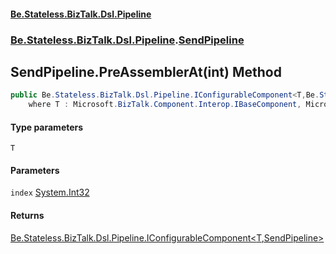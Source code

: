 #### [Be.Stateless.BizTalk.Dsl.Pipeline](README.md 'README')
### [Be.Stateless.BizTalk.Dsl.Pipeline](Be.Stateless.BizTalk.Dsl.Pipeline.md 'Be.Stateless.BizTalk.Dsl.Pipeline').[SendPipeline](SendPipeline.md 'Be.Stateless.BizTalk.Dsl.Pipeline.SendPipeline')

## SendPipeline.PreAssemblerAt<T>(int) Method

```csharp
public Be.Stateless.BizTalk.Dsl.Pipeline.IConfigurableComponent<T,Be.Stateless.BizTalk.Dsl.Pipeline.SendPipeline> PreAssemblerAt<T>(int index)
    where T : Microsoft.BizTalk.Component.Interop.IBaseComponent, Microsoft.BizTalk.Component.Interop.IPersistPropertyBag;
```
#### Type parameters

<a name='Be.Stateless.BizTalk.Dsl.Pipeline.SendPipeline.PreAssemblerAt_T_(int).T'></a>

`T`
#### Parameters

<a name='Be.Stateless.BizTalk.Dsl.Pipeline.SendPipeline.PreAssemblerAt_T_(int).index'></a>

`index` [System.Int32](https://docs.microsoft.com/en-us/dotnet/api/System.Int32 'System.Int32')

#### Returns
[Be.Stateless.BizTalk.Dsl.Pipeline.IConfigurableComponent&lt;](IConfigurableComponent_T,TScope_.md 'Be.Stateless.BizTalk.Dsl.Pipeline.IConfigurableComponent<T,TScope>')[T](SendPipeline.PreAssemblerAt_T_(int).md#Be.Stateless.BizTalk.Dsl.Pipeline.SendPipeline.PreAssemblerAt_T_(int).T 'Be.Stateless.BizTalk.Dsl.Pipeline.SendPipeline.PreAssemblerAt<T>(int).T')[,](IConfigurableComponent_T,TScope_.md 'Be.Stateless.BizTalk.Dsl.Pipeline.IConfigurableComponent<T,TScope>')[SendPipeline](SendPipeline.md 'Be.Stateless.BizTalk.Dsl.Pipeline.SendPipeline')[&gt;](IConfigurableComponent_T,TScope_.md 'Be.Stateless.BizTalk.Dsl.Pipeline.IConfigurableComponent<T,TScope>')